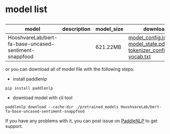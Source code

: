 #  model list

##  

| model  | description | model_size  | download         |
| --- | --- | --- | --- |
|HooshvareLab/bert-fa-base-uncased-sentiment-snappfood|  | 621.22MB | [model_config.json](https://bj.bcebos.com/paddlenlp/models/community/HooshvareLab/bert-fa-base-uncased-sentiment-snappfood/model_config.json)<br>[model_state.pdparams](https://bj.bcebos.com/paddlenlp/models/community/HooshvareLab/bert-fa-base-uncased-sentiment-snappfood/model_state.pdparams)<br>[tokenizer_config.json](https://bj.bcebos.com/paddlenlp/models/community/HooshvareLab/bert-fa-base-uncased-sentiment-snappfood/tokenizer_config.json)<br>[vocab.txt](https://bj.bcebos.com/paddlenlp/models/community/HooshvareLab/bert-fa-base-uncased-sentiment-snappfood/vocab.txt) |

or you can download all of model file with the following steps:

* install paddlenlp

```shell
pip install paddlenlp
```

* download model with cli tool

```shell
paddlenlp download --cache-dir ./pretrained_models HooshvareLab/bert-fa-base-uncased-sentiment-snappfood
```

If you have any problems with it, you can post issue on [PaddleNLP](https://github.com/PaddlePaddle/PaddleNLP) to get support.
